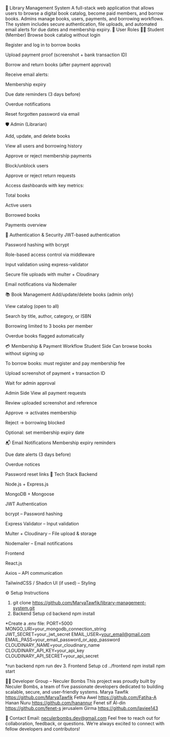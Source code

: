 📘 Library Management System
A full-stack web application that allows users to browse a digital book catalog, become paid members, and borrow books. Admins manage books, users, payments, and borrowing workflows. The system includes secure authentication, file uploads, and automated email alerts for due dates and membership expiry.
👥 User Roles
🧑‍🎓 Student (Member)
Browse book catalog without login

Register and log in to borrow books

Upload payment proof (screenshot + bank transaction ID)

Borrow and return books (after payment approval)

Receive email alerts:

Membership expiry

Due date reminders (3 days before)

Overdue notifications

Reset forgotten password via email



🛡️ Admin (Librarian)

Add, update, and delete books

View all users and borrowing history

Approve or reject membership payments

Block/unblock users

Approve or reject return requests

Access dashboards with key metrics:

Total books

Active users

Borrowed books

Payments overview

🔐 Authentication & Security
JWT-based authentication

Password hashing with bcrypt

Role-based access control via middleware

Input validation using express-validator

Secure file uploads with multer + Cloudinary

Email notifications via Nodemailer

📚 Book Management
Add/update/delete books (admin only)

View catalog (open to all)

Search by title, author, category, or ISBN

Borrowing limited to 3 books per member

Overdue books flagged automatically

💳 Membership & Payment Workflow
Student Side
Can browse books without signing up

To borrow books: must register and pay membership fee

Upload screenshot of payment + transaction ID

Wait for admin approval

Admin Side
View all payment requests

Review uploaded screenshot and reference

Approve → activates membership

Reject → borrowing blocked

Optional: set membership expiry date

📬 Email Notifications
Membership expiry reminders

Due date alerts (3 days before)

Overdue notices

Password reset links
🧰 Tech Stack
Backend

Node.js + Express.js

MongoDB + Mongoose

JWT Authentication

bcrypt – Password hashing

Express Validator – Input validation

Multer + Cloudinary – File upload & storage

Nodemailer – Email notifications

Frontend

React.js

Axios – API communication

TailwindCSS / Shadcn UI (if used) – Styling

⚙️ Setup Instructions
1. git clone
https://github.com/MaryaTawfik/library-management-system.git
2. Backend Setup
cd backend
npm install

*Create a .env file:
PORT=5000
MONGO_URI=your_mongodb_connection_string
JWT_SECRET=your_jwt_secret
EMAIL_USER=your_email@gmail.com
EMAIL_PASS=your_email_password_or_app_password
CLOUDINARY_NAME=your_cloudinary_name
CLOUDINARY_API_KEY=your_api_key
CLOUDINARY_API_SECRET=your_api_secret

*run backend
npm run dev
3. Frontend Setup
cd ../frontend
npm install
npm start

👨‍💻 Developer Group – Neculer Bombs
This project was proudly built by Neculer Bombs, a team of five passionate developers dedicated to building scalable, secure, and user-friendly systems.
Marya Tawfik     https://github.com/MaryaTawfik
Fetha Awel       https://github.com/Fatiha-A
Hanan Nuru       https://github.com/hanannur
Fenet sif Al-din https://github.com/fenet-s
jerusalem Girma  https://github.com/laviee143

📧 Contact Email: neculerbombs.dev@gmail.com
Feel free to reach out for collaboration, feedback, or questions. We’re always excited to connect with fellow developers and contributors!






